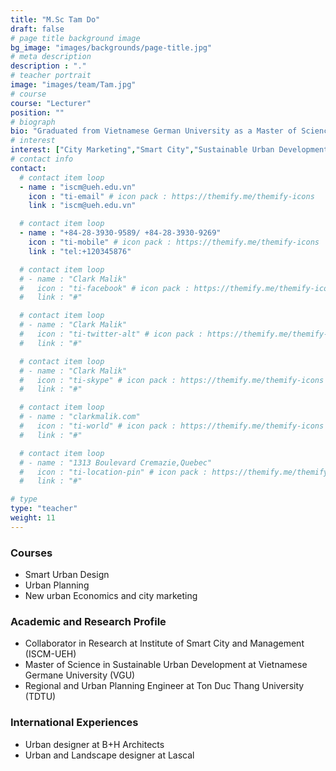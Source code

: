 ```yaml
---
title: "M.Sc Tam Do"
draft: false
# page title background image
bg_image: "images/backgrounds/page-title.jpg"
# meta description
description : "."
# teacher portrait
image: "images/team/Tam.jpg"
# course
course: "Lecturer"
position: ""
# biograph
bio: "Graduated from Vietnamese German University as a Master of Science and is currently working as Urban designer at B+H Architects company. Joined ISCM as collaborator in research and lecturer. Always want to contribute to developing a good society, better quality of life for Vietnamese people. Having interest in Smart and Sustainable City, City Marketing, develop open space and green space, develop space for pedestrians and cyclists."
# interest
interest: ["City Marketing","Smart City","Sustainable Urban Development"]
# contact info
contact:
  # contact item loop
  - name : "iscm@ueh.edu.vn"
    icon : "ti-email" # icon pack : https://themify.me/themify-icons
    link : "iscm@ueh.edu.vn"

  # contact item loop
  - name : "+84-28-3930-9589/ +84-28-3930-9269"
    icon : "ti-mobile" # icon pack : https://themify.me/themify-icons
    link : "tel:+120345876"

  # contact item loop
  # - name : "Clark Malik"
  #   icon : "ti-facebook" # icon pack : https://themify.me/themify-icons
  #   link : "#"

  # contact item loop
  # - name : "Clark Malik"
  #   icon : "ti-twitter-alt" # icon pack : https://themify.me/themify-icons
  #   link : "#"

  # contact item loop
  # - name : "Clark Malik"
  #   icon : "ti-skype" # icon pack : https://themify.me/themify-icons
  #   link : "#"

  # contact item loop
  # - name : "clarkmalik.com"
  #   icon : "ti-world" # icon pack : https://themify.me/themify-icons
  #   link : "#"

  # contact item loop
  # - name : "1313 Boulevard Cremazie,Quebec"
  #   icon : "ti-location-pin" # icon pack : https://themify.me/themify-icons
  #   link : "#"

# type
type: "teacher"
weight: 11
---
```


### Courses
*	Smart Urban Design
*	Urban Planning
*	New urban Economics and city marketing


### Academic and Research Profile
*	Collaborator in Research at Institute of Smart City and Management (ISCM-UEH) 
*	Master of Science in Sustainable Urban Development at Vietnamese Germane University (VGU) 
*	Regional and Urban Planning Engineer at Ton Duc Thang University (TDTU) 

### International Experiences
*	Urban designer at B+H Architects
*	Urban and Landscape designer at Lascal